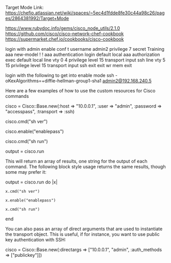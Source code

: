Target Mode Link: https://chefio.atlassian.net/wiki/spaces/~5ec4d1fdde8fe30c44a98c26/pages/2864381992/Target+Mode

https://www.rubydoc.info/gems/cisco_node_utils/2.1.0
https://github.com/cisco/cisco-network-chef-cookbook
https://supermarket.chef.io/cookbooks/cisco-cookbook

login with admin
enable
conf t
username admin2 privilege 7 secret  Training
aaa new-model
!
!
aaa authentication login default local
aaa authorization exec default local
line vty 0 4
 privilege level 15
 transport input ssh
line vty 5 15
 privilege level 15
 transport input ssh
exit
exit
wr mem
exit

login with the following to get into enable mode
ssh -oKexAlgorithms=+diffie-hellman-group1-sha1 admin2@192.168.240.5

Here are a few examples of how to use the custom resources for Cisco commands

cisco = Cisco::Base.new(:host => "10.0.0.1", :user => "admin", :password => "accesspass", :transport => :ssh)

cisco.cmd("sh ver")

cisco.enable("enablepass")

cisco.cmd("sh run")

output = cisco.run

This will return an array of results, one string for the output of each command. The
following block style usage returns the same results, though some may prefer it:

output = cisco.run do |x|

	x.cmd("sh ver")

	x.enable("enablepass")

	x.cmd("sh run")

end



You can also pass an array of direct arguments that are used to instantiate the transport object. 
This is useful, if for instance, you want to use public key authentication with SSH:

cisco = Cisco::Base.new(:directargs => ["10.0.0.1", "admin", :auth_methods => ["publickey"]])